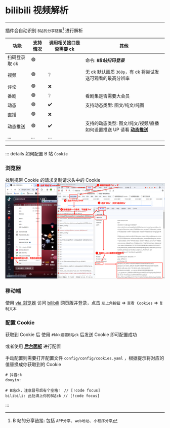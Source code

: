 # bilibili 视频解析

---

插件会自动识别 `B站的分享链接`[^1] 进行解析

| 功能          | 支持情况 | 调用相关接口是否需要 ck | 其他                                                                                  |
| ------------- | -------- | ----------------------- | ------------------------------------------------------------------------------------- |
| 扫码登录取 ck | 🟢       |                         | 命令: _**#B站扫码登录**_                                                             |
| 视频          | 🟢       | ❔                      | 无 ck 默认画质 `360p`，有 ck 将尝试发送可观看的最高分辨率                             |
| 评论          | 🟢       | ❌                      |                                                                                       |
| 番剧          | 🟢       | ❔                      | 看剧集是否需要大会员                                                                  |
| 动态          | 🟢       | ✔️                      | 支持动态类型: 图文/纯文/纯图                                                          |
| 直播          | 🟢       | ❌                      |                                                                                       |
| 动态推送      | 🟢       | ✔️                      | 支持的动态类型: 图文/纯文/视频/直播<br>如何设置推送 UP 请看 [**动态推送**](./push.md) |
| ...           | ...      | ...                     |                                                                                       |

---

[^1]: B 站的分享链接: 包括 `APP分享`、`web地址`、`小程序分享`

::: details 如何配置 B 站 `Cookie`

### 浏览器

找到携带 Cookie 的请求复制请求头中的 Cookie
![img](../../public/intro/pic1.png)

### 移动端

使用 [via 浏览器](https://res.viayoo.com/v1/via-release-cn.apk) 访问 [bilibili](https://www.bilibili.com/) 网页版并登录，点击 `左上角按钮` => `查看 Cookies` => `复制文本`

### 配置 Cookie

获取到 Cookie 后 使用 `#kkk设置B站ck` 后发送 Cookie 即可配置成功<br><br>
或者使用 [**后台面板**](../start/start.config.md) 进行配置<br><br>
手动配置则需要打开配置文件 `config/config/cookies.yaml` ，根据提示将对应的值替换成你获取到的 Cookie

```yaml{5}
# 抖音ck
douyin:

# B站ck，注意冒号后有个空格！ // [!code focus]
bilibili: 此处填上你的B站ck // [!code focus]
```

:::
